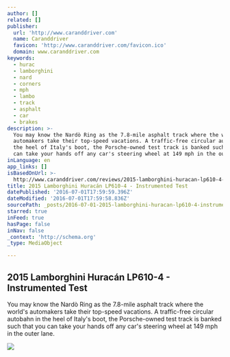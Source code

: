 ```yaml
---
author: []
related: []
publisher:
  url: 'http://www.caranddriver.com'
  name: Caranddriver
  favicon: 'http://www.caranddriver.com/favicon.ico'
  domain: www.caranddriver.com
keywords:
  - hurac
  - lamborghini
  - nard
  - corners
  - mph
  - lambo
  - track
  - asphalt
  - car
  - brakes
description: >-
  You may know the Nardò Ring as the 7.8-mile asphalt track where the world's
  automakers take their top-speed vacations. A traffic-free circular autobahn in
  the heel of Italy's boot, the Porsche-owned test track is banked such that you
  can take your hands off any car's steering wheel at 149 mph in the outer lane.
inLanguage: en
app_links: []
isBasedOnUrl: >-
  http://www.caranddriver.com/reviews/2015-lamborghini-huracan-lp610-4-tested-review
title: 2015 Lamborghini Huracán LP610-4 - Instrumented Test
datePublished: '2016-07-01T17:59:59.396Z'
dateModified: '2016-07-01T17:59:58.836Z'
sourcePath: _posts/2016-07-01-2015-lamborghini-huracan-lp610-4-instrumented-test.md
starred: true
inFeed: true
hasPage: false
inNav: false
_context: 'http://schema.org'
_type: MediaObject

---
```

<article style=""><h1>2015 Lamborghini Huracán LP610-4 - Instrumented Test</h1><p>You may know the Nardò Ring as the 7.8-mile asphalt track where the world's automakers take their top-speed vacations. A traffic-free circular autobahn in the heel of Italy's boot, the Porsche-owned test track is banked such that you can take your hands off any car's steering wheel at 149 mph in the outer lane.</p><img src="http://media.caranddriver.com/images/14q3/612022/2015-lamborghini-huracan-lp610-4-tested-review-car-and-driver-photo-619719-s-450x274.jpg" /></article>